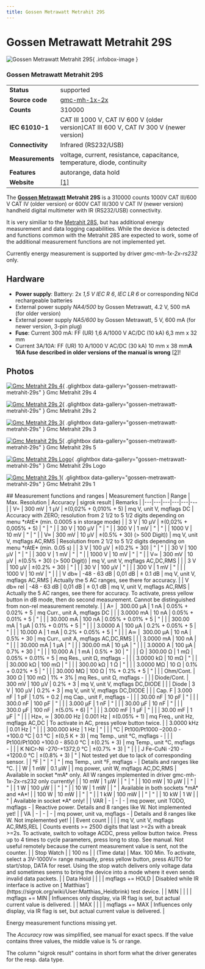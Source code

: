 ```yaml
---
title: Gossen Metrawatt Metrahit 29S
---
```


# Gossen Metrawatt Metrahit 29S

<div class="infobox" markdown>

![Gossen Metrawatt Metrahit 29S](./img/Gmc_metrahit_29s_4.jpg){ .infobox-image }

### Gossen Metrawatt Metrahit 29S

| | |
|---|---|
| **Status** | supported |
| **Source code** | [gmc-mh-1x-2x](https://github.com/OpenTraceLab/OpenTraceCapture/tree/main/src/hardware/gmc-mh-1x-2x) |
| **Counts** | 310000 |
| **IEC 61010-1** | CAT III 1000 V, CAT IV 600 V (older version)CAT III 600 V, CAT IV 300 V (newer version) |
| **Connectivity** | Infrared (RS232/USB) |
| **Measurements** | voltage, current, resistance, capacitance, temperature, diode, continuity |
| **Features** | autorange, data hold |
| **Website** | [[1]](https://www.gossenmetrawatt.com/english/produkte/metrahit29s.htm) |

</div>

The **[Gossen Metrawatt](https://sigrok.org/wiki/Gossen_Metrawatt)&#160;Metrahit 29S** is a 310000 counts 1000V CAT III/600 V CAT IV (older version) or 600V CAT III/300 V CAT IV (newer version) handheld digital multimeter with IR (RS232/USB) connectivity.

It is very similiar to the [ Metrahit 28S](https://sigrok.org/wiki/Gossen_Metrawatt_Metrahit_28S), but has additional energy measurement and data logging capabilities. While the device is detected and functions common with the Metrahit 28S are expected to work, some of the additional measurement functions are not implemented yet.

Currently energy measurement is supported by driver *gmc-mh-1x-2x-rs232* only.

## Hardware
- **Power supply**:
Battery: 2x *1,5 V IEC R 6*, *IEC LR 6* or corresponding NiCd rechargeable batteries
- External power supply *NA4/500* by Gossen Metrawatt, 4.2 V, 500 mA (for older version)
- External power supply *NA5/600* by Gossen Metrawatt, 5 V, 600 mA (for newer version, 3-pin plug)
- **Fuse**:
Current 300 mA: FF (UR) 1,6 A/1000 V AC/DC (10 kA) 6,3 mm x 32 mm
- Current 3A/10A: FF (UR) 10 A/1000 V AC/DC (30 kA) 10 mm x 38 mm**A 16A fuse described in older versions of the manual is wrong** [[2]](https://www.gossenmetrawatt.com/resources/zz_tam/hit28-29s/bbl_dgbfeinl_new_fuse.pdf)!

## Photos

<div class="photo-grid" markdown>

[![Gmc Metrahit 29s 4](./img/Gmc_metrahit_29s_4.jpg)](./img/Gmc_metrahit_29s_4.jpg "Gmc Metrahit 29s 4"){ .glightbox data-gallery="gossen-metrawatt-metrahit-29s" }
<span class="caption">Gmc Metrahit 29s 4</span>

[![Gmc Metrahit 29s 2](./img/Gmc_metrahit_29s_2.jpg)](./img/Gmc_metrahit_29s_2.jpg "Gmc Metrahit 29s 2"){ .glightbox data-gallery="gossen-metrawatt-metrahit-29s" }
<span class="caption">Gmc Metrahit 29s 2</span>

[![Gmc Metrahit 29s 3](./img/Gmc_metrahit_29s_3.jpg)](./img/Gmc_metrahit_29s_3.jpg "Gmc Metrahit 29s 3"){ .glightbox data-gallery="gossen-metrawatt-metrahit-29s" }
<span class="caption">Gmc Metrahit 29s 3</span>

[![Gmc Metrahit 29s 5](./img/Gmc_metrahit_29s_5.jpg)](./img/Gmc_metrahit_29s_5.jpg "Gmc Metrahit 29s 5"){ .glightbox data-gallery="gossen-metrawatt-metrahit-29s" }
<span class="caption">Gmc Metrahit 29s 5</span>

[![Gmc Metrahit 29s Logo](./img/Gmc_metrahit_29s_logo.png)](./img/Gmc_metrahit_29s_logo.png "Gmc Metrahit 29s Logo"){ .glightbox data-gallery="gossen-metrawatt-metrahit-29s" }
<span class="caption">Gmc Metrahit 29s Logo</span>

[![Gmc Metrahit 29s 1](./img/Gmc_metrahit_29s_1.jpg)](./img/Gmc_metrahit_29s_1.jpg "Gmc Metrahit 29s 1"){ .glightbox data-gallery="gossen-metrawatt-metrahit-29s" }
<span class="caption">Gmc Metrahit 29s 1</span>

</div>
## Measurement functions and ranges
| Measurement function | Range | Max. Resolution | Accuracy | sigrok result | Remarks |
|---|---|---|---|---|---|
| V= | 300 mV | 1 μV | ±(0,02% + 0,010% + 5) | mq V, unit V, mqflags DC | Accuracy with ZERO; resolution from 2 1/2 to 5 1/2 digits depending on menu *rAtE* (min. 0.0005 s in storage mode) |
| 3 V | 10 μV | ±(0,02% + 0,005% + 5) | " | " |
| 30 V | 100 μV | " | " |
| 300 V | 1 mV | " | " |
| 1000 V | 10 mV | " | " |
| V≈ | 300 mV | 10 µV | ±(0.5% + 30) (> 500 Digit)) | mq V, unit V, mqflags AC,RMS | Resolution from 2 1/2 to 5 1/2 digits depending on menu *rAtE* (min. 0.05 s) |
| 3 V | 100 μV | ±(0.2% + 30) | " | " |
| 30 V | 100 μV | " | " |
| 300 V | 1 mV | " | " |
| 1000 V | 10 mV | " | " |
| V≃ | 300 mV | 10 μV | ±(0.5% + 30) (> 500 Digit)) | mq V, unit V, mqflags AC,DC,RMS |  |
| 3 V | 100 μV | ±(0.2% + 30) | " |  |
| 30 V | 100 μV | " |  |
| 300 V | 1 mV | " |  |
| 1000 V | 10 mV | " |  |
| V db≈ | -48 - 63 dB | 0,01 dB | ± 0.1 dB | mq V, unit V, mqflags AC,RMS | Actually the 5 AC ranges, see there for accuracy. |
| V db≈ rel | -48 - 63 dB | 0,01 dB | ± 0,1 dB | mq V, unit V, mqflags AC,RMS | Actually the 5 AC ranges, see there for accuracy. To activate, press yellow button in dB mode, then do second measurement. Cannot be distinguished from non-rel measurement remotely. |
| A= | &#160;300.00 µA | 1 nA | 0.05% + 0.02% + 5 | mq Curr., unit A, mqflags DC |  |
| 3.0000 mA | 10 nA | 0.05% + 0.01% + 5 | " |  |
| 30.000 mA | 100 nA | 0.05% + 0.01% + 5 | " |  |
| 300.00 mA | 1 µA | 0.1% + 0.01% + 5 | " |  |
| 3.0000 A | 100 µA | 0.2% + 0.05% + 5 | " |  |
| 10.000 A | 1 mA | 0.2% + 0.05% + 5 | " |  |
| A≃ | &#160;300.00 µA | 10 nA | 0.5% + 30 | mq Curr., unit A, mqflags AC,DC,RMS |  |
| 3.0000 mA | 100 nA | " |  |
| 30.000 mA | 1 µA | " |  |
| 300.00 mA | 10 µA | " |  |
| 3.0000 A | 100 µA | 0.7% + 30 | " |  |
| 10.000 A | 1 mA | 0.5% + 30 | " |  |
| Ω | 300.00 Ω | 1 mΩ | 0.05% + 0.01% + 5 | mq Res., unit Ω, mqflags - |  |
| 3.0000 kΩ | 10 mΩ | " |  |
| 30.000 kΩ | 100 mΩ | " |  |
| 300.00 kΩ | 1 Ω | " |  |
| 3.0000 MΩ | 10 Ω | 0.1% + 0.02% + 5 | " |  |
| 30.000 MΩ | 100 Ω | 1% + 0.2% + 5 | " |  |
| Ohm/Cont. | 300 Ω | 100 mΩ | 1% + 3% | mq Res., unit Ω, mqflags - |  |
| Diode/Cont. | 300 mV | 100 µV | 0.2% + 3 | mq V, unit V, mqflags DC,DIODE |  |
| Diode | 3 V | 100 µV | 0.2% + 3 | mq V, unit V, mqflags DC,DIODE |  |
| Cap. F | 3.000 nF | 1 pF | 1.0% + 0.2 | mq Cap., unit F, mqflags - |  |
| 30.00 nF | 10 pF | " |  |
| 300.0 nF | 100 pF | " |  |
| 3.000 µF | 1 nF | " |  |
| 30.00 µF | 10 nF | " |  |
| 300.0 µF | 100 nF | ±(5.0% + 6) | " |  |
| 3.000 mF | 1 µF | " |  |
| 30.00 mF | 1 µF | " |  |
| Hz≈, ≃ | 300.00 Hz | 0.001 Hz | ±(0.05% + 1) | mq Freq., unit Hz, mqflags AC,DC | To activate in AC, press yellow button twice. |
| 3.0000 kHz | 0.01 Hz | " |  |
| 300.000 kHz | 1 Hz | " |  |
| °C | Pt100/Pt1000 –200.0 - +100.0 °C | 0.1 °C | ±(0,5 K + 3) | mq Temp., unit °C, mqflags - |  |
| Pt100/Pt1000 +100.0 - 850.0 °C | ±(0.2% + 3) | mq Temp., unit °C, mqflags - |  |
| K NiCr-Ni -270-+1372,0 °C | ±(0.7% + 3) | " |  |
| J Fe-CuNi -210 - +1200.0 °C | ±(0.8% + 3) | " | Not tested yet due to lack of corresponding sensor. |
| °F | " | " | " | mq Temp., unit °F, mqflags - | Details and ranges like °C. |
| W | 1 mW | 0.1 µW |  | mq power, unit W, mqflags AC,DC,RMS | Available in socket *mA* only. All W ranges implemented in driver gmc-mh-1x-2x-rs232 only currently! |
| 10 mW | 1 µW |  | " | " |
| 100 mW | 10 µW |  | " | " |
| 1 W | 100 µW |  | " | " |
| 10 W | 1 mW |  | " | Available in both sockets *mA* and *A*! |
| 100 W | 10 mW |  | " | " |
| 1 kW | 100 mW |  | " | " |
| 10 kW | 1 W |  | " | Available in socket *A* only! |
| VAR | - | - | - | mq power, unit TODO, mqflags - | Reactive power. Details and 8 ranges like W. Not implemented yet! |
| VA | - | - | - | mq power, unit va, mqflags - | Details and 8 ranges like W. Not implemented yet! |
| Event count |  |  |  | mq V, unit V, mqflags AC,RMS,REL | Counts events >= 2500 digits that last >=2s with a break >=2s. To activate, switch to voltage ACDC, press yellow button twice. Press up to 4 times to cycle parameters, press long to stop. See manual. Not useful remotely because the current measurement value is sent, not the counter. |
| Stop Watch |  | 100 ns |  | (Time data) | Max. 100 Min. To activate, select a 3V-1000V≃ range manually, press yellow button, press AUTO for start/stop, DATA for reset. Using the stop watch delivers only voltage data and sometimes seems to bring the device into a mode where it even sends invalid data packets. |
| Data Hold |  |  |  | mqflags += HOLD | Disabled while IR interface is active on [&#160;Matthias'](https://sigrok.org/wiki/User:Matthias_Heidbrink) test device. |
| MIN |  |  |  | mqflags += MIN | Influences only display, via IR flag is set, but actual current value is delivered. |
| MAX |  |  |  | mqflags += MAX | Influences only display, via IR flag is set, but actual current value is delivered. |

Energy measurement functions missing yet.

The *Accuracy* row was simplified, see manual for exact specs. If the value contains three values, the middle value is&#160;% or range.

The column "sigrok result" contains in short form what the driver generates for the resp. data type.

